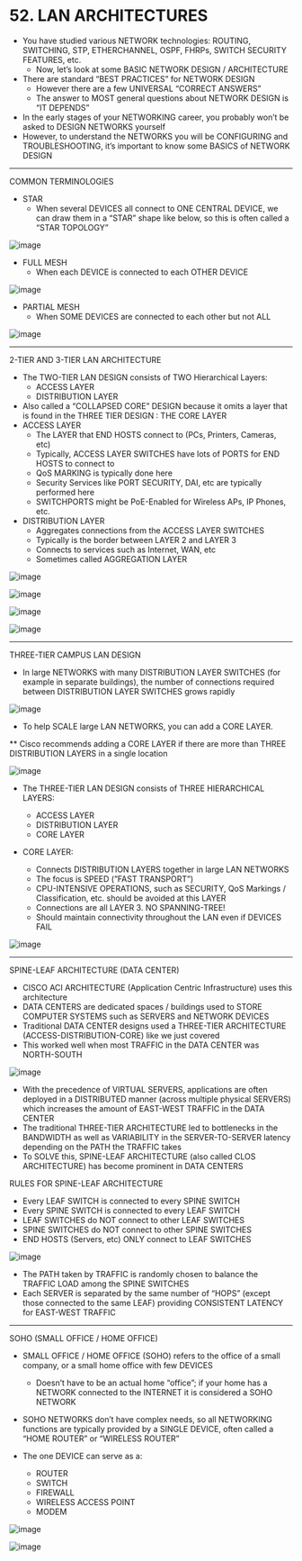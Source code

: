 # 52. LAN ARCHITECTURES

- You have studied various NETWORK technologies: ROUTING, SWITCHING, STP, ETHERCHANNEL, OSPF, FHRPs, SWITCH SECURITY FEATURES, etc.
    - Now, let’s look at some BASIC NETWORK DESIGN / ARCHITECTURE
- There are standard “BEST PRACTICES” for NETWORK DESIGN
    - However there are a few UNIVERSAL “CORRECT ANSWERS”
    - The answer to MOST general questions about NETWORK DESIGN is “IT DEPENDS”
- In the early stages of your NETWORKING career, you probably won’t be asked to DESIGN NETWORKS yourself
- However, to understand the NETWORKS you will be CONFIGURING and TROUBLESHOOTING, it’s important to know some BASICS of NETWORK DESIGN

---

COMMON TERMINOLOGIES

- STAR
    - When several DEVICES all connect to ONE CENTRAL DEVICE, we can draw them in a “STAR” shape like below, so this is often called a “STAR TOPOLOGY”

![image](https://github.com/psaumur/CCNA/assets/106411237/8aeb545d-3cc0-44bf-a01e-b7e5d47deaf2)

- FULL MESH
    - When each DEVICE is connected to each OTHER DEVICE

![image](https://github.com/psaumur/CCNA/assets/106411237/cb2d12af-cf17-4ffe-a637-148014d20753)

- PARTIAL MESH
    - When SOME DEVICES are connected to each other but not ALL

![image](https://github.com/psaumur/CCNA/assets/106411237/01ed7fe5-317b-45c7-8baa-0cc74e502433)

---

2-TIER AND 3-TIER LAN ARCHITECTURE

- The TWO-TIER LAN DESIGN consists of TWO Hierarchical Layers:
    - ACCESS LAYER
    - DISTRIBUTION LAYER
- Also called a “COLLAPSED CORE” DESIGN because it omits a layer that is found in the THREE TIER DESIGN : THE CORE LAYER
- ACCESS LAYER
    - The LAYER that END HOSTS connect to (PCs, Printers, Cameras, etc)
    - Typically, ACCESS LAYER SWITCHES have lots of PORTS for END HOSTS to connect to
    - QoS MARKING is typically done here
    - Security Services like PORT SECURITY, DAI, etc are typically performed here
    - SWITCHPORTS might be PoE-Enabled for Wireless APs, IP Phones, etc.
- DISTRIBUTION LAYER
    - Aggregates connections from the ACCESS LAYER SWITCHES
    - Typically is the border between LAYER 2 and LAYER 3
    - Connects to services such as Internet, WAN, etc
    - Sometimes called AGGREGATION LAYER

![image](https://github.com/psaumur/CCNA/assets/106411237/4592f4d8-5550-4428-923c-c805d2ca476f)

![image](https://github.com/psaumur/CCNA/assets/106411237/4fa26aec-536a-4ad8-8f39-e94dacc4cb3c)

![image](https://github.com/psaumur/CCNA/assets/106411237/72018e4f-113e-4921-8dc4-05079c590ee1)

![image](https://github.com/psaumur/CCNA/assets/106411237/c8326214-80e0-4702-a1c3-6dd2fbafb6e9)

---

THREE-TIER CAMPUS LAN DESIGN

- In large NETWORKS with many DISTRIBUTION LAYER SWITCHES (for example in separate buildings), the number of connections required between DISTRIBUTION LAYER SWITCHES grows rapidly

![image](https://github.com/psaumur/CCNA/assets/106411237/8b94c8e9-813b-40e0-bcd1-b27d73da31e8)

- To help SCALE large LAN NETWORKS, you can add a CORE LAYER.

** Cisco recommends adding a CORE LAYER if there are more than THREE DISTRIBUTION LAYERS in a single location

![image](https://github.com/psaumur/CCNA/assets/106411237/d5c1a677-38ff-425f-b91a-65a8fa37c377)

- The THREE-TIER LAN DESIGN consists of THREE HIERARCHICAL LAYERS:
    - ACCESS LAYER
    - DISTRIBUTION LAYER
    - CORE LAYER

- CORE LAYER:
    - Connects DISTRIBUTION LAYERS together in large LAN NETWORKS
    - The focus is SPEED (”FAST TRANSPORT”)
    - CPU-INTENSIVE OPERATIONS, such as SECURITY, QoS Markings / Classification, etc. should be avoided at this LAYER
    - Connections are all LAYER 3. NO SPANNING-TREE!
    - Should maintain connectivity throughout the LAN even if DEVICES FAIL

![image](https://github.com/psaumur/CCNA/assets/106411237/633cee0a-8952-4b27-91a3-8653bb8e353c)


---

SPINE-LEAF ARCHITECTURE (DATA CENTER)

- CISCO ACI ARCHITECTURE (Application Centric Infrastructure) uses this architecture
- DATA CENTERS are dedicated spaces / buildings used to STORE COMPUTER SYSTEMS such as SERVERS and NETWORK DEVICES
- Traditional DATA CENTER designs used a THREE-TIER ARCHITECTURE (ACCESS-DISTRIBUTION-CORE) like we just covered
- This worked well when most TRAFFIC in the DATA CENTER was NORTH-SOUTH

![image](https://github.com/psaumur/CCNA/assets/106411237/7e2ff784-d16f-4606-a186-c73223bf5582)

- With the precedence of VIRTUAL SERVERS, applications are often deployed in a DISTRIBUTED manner (across multiple physical SERVERS) which increases the amount of EAST-WEST TRAFFIC in the DATA CENTER
- The traditional THREE-TIER ARCHITECTURE led to bottlenecks in the BANDWIDTH as well as VARIABILITY in the SERVER-TO-SERVER latency depending on the PATH the TRAFFIC takes
- To SOLVE this, SPINE-LEAF ARCHITECTURE (also called CLOS ARCHITECTURE) has become prominent in DATA CENTERS

RULES FOR SPINE-LEAF ARCHITECTURE

- Every LEAF SWITCH is connected to every SPINE SWITCH
- Every SPINE SWITCH is connected to every LEAF SWITCH
- LEAF SWITCHES do NOT connect to other LEAF SWITCHES
- SPINE SWITCHES do NOT connect to other SPINE SWITCHES
- END HOSTS (Servers, etc) ONLY connect to LEAF SWITCHES

![image](https://github.com/psaumur/CCNA/assets/106411237/73cbe190-f589-4307-8ce4-e3de8af2f1d5)

- The PATH taken by TRAFFIC is randomly chosen to balance the TRAFFIC LOAD among the SPINE SWITCHES
- Each SERVER is separated by the same number of “HOPS” (except those connected to the same LEAF) providing CONSISTENT LATENCY for EAST-WEST TRAFFIC

---

SOHO (SMALL OFFICE / HOME OFFICE)

- SMALL OFFICE / HOME OFFICE (SOHO) refers to the office of a small company, or a small home office with few DEVICES
    - Doesn’t have to be an actual home “office”; if your home has a NETWORK connected to the INTERNET it is considered a SOHO NETWORK

- SOHO NETWORKS don’t have complex needs, so all NETWORKING functions are typically provided by a SINGLE DEVICE, often called a “HOME ROUTER” or “WIRELESS ROUTER”
- The one DEVICE can serve as a:
    - ROUTER
    - SWITCH
    - FIREWALL
    - WIRELESS ACCESS POINT
    - MODEM

![image](https://github.com/psaumur/CCNA/assets/106411237/c9edf179-f333-4fec-9e95-ee291b5eb84c)

![image](https://github.com/psaumur/CCNA/assets/106411237/7d606552-8939-41c1-ad85-13face1d27f5)

